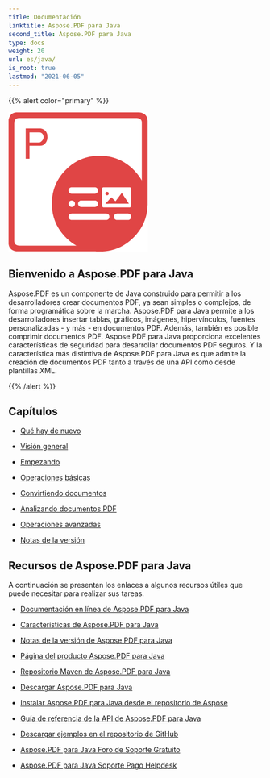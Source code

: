 ```yaml
---
title: Documentación
linktitle: Aspose.PDF para Java
second_title: Aspose.PDF para Java
type: docs
weight: 20
url: es/java/
is_root: true
lastmod: "2021-06-05"
---
```


{{% alert color="primary" %}}

![Aspose.PDF para Java](aspose_pdf-for-java.png)

<h2>Bienvenido a Aspose.PDF para Java</h2>

Aspose.PDF es un componente de Java construido para permitir a los desarrolladores crear documentos PDF, ya sean simples o complejos, de forma programática sobre la marcha. Aspose.PDF para Java permite a los desarrolladores insertar tablas, gráficos, imágenes, hipervínculos, fuentes personalizadas - y más - en documentos PDF. Además, también es posible comprimir documentos PDF. Aspose.PDF para Java proporciona excelentes características de seguridad para desarrollar documentos PDF seguros. Y la característica más distintiva de Aspose.PDF para Java es que admite la creación de documentos PDF tanto a través de una API como desde plantillas XML.

{{% /alert %}}

<h2>Capítulos </h2>

- [Qué hay de nuevo](/pdf/java/whatsnew/)
- [Visión general](/pdf/java/overview/)
- [Empezando](/pdf/java/get-started/)

- [Operaciones básicas](/pdf/java/basic-operations/)
- [Convirtiendo documentos](/pdf/java/converting/)
- [Analizando documentos PDF](/pdf/java/parsing/)
- [Operaciones avanzadas](/pdf/java/advanced-operations/)
- [Notas de la versión](https://releases.aspose.com/pdf/java/release-notes/)

<h2> Recursos de Aspose.PDF para Java</h2>
A continuación se presentan los enlaces a algunos recursos útiles que puede necesitar para realizar sus tareas.

- [Documentación en línea de Aspose.PDF para Java](/pdf/java/)
- [Características de Aspose.PDF para Java](/pdf/java/key-features/)
- [Notas de la versión de Aspose.PDF para Java](https://releases.aspose.com/pdf/java/release-notes/)
- [Página del producto Aspose.PDF para Java](https://products.aspose.com/pdf/java)
- [Repositorio Maven de Aspose.PDF para Java](https://releases.aspose.com/java/repo/com/aspose/aspose-pdf/)
- [Descargar Aspose.PDF para Java](https://releases.aspose.com/pdf/java/)
- [Instalar Aspose.PDF para Java desde el repositorio de Aspose](/pdf/java/installation/)
- [Guía de referencia de la API de Aspose.PDF para Java](https://reference.aspose.com/java/pdf)

- [Descargar ejemplos en el repositorio de GitHub](https://github.com/aspose-pdf/Aspose.PDF-for-Java)
- [Aspose.PDF para Java Foro de Soporte Gratuito](https://forum.aspose.com/c/pdf)
- [Aspose.PDF para Java Soporte Pago Helpdesk](https://helpdesk.aspose.com/)